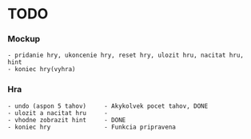 # TODO
### Mockup
	- pridanie hry, ukoncenie hry, reset hry, ulozit hru, nacitat hru, hint
	- koniec hry(vyhra)

### Hra
	- undo (aspon 5 tahov)     - Akykolvek pocet tahov, DONE
	- ulozit a nacitat hru     - 
	- vhodne zobrazit hint     - DONE
	- koniec hry               - Funkcia pripravena
